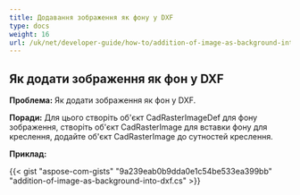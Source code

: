 ```yaml
---
title: Додавання зображення як фону у DXF
type: docs
weight: 16
url: /uk/net/developer-guide/how-to/addition-of-image-as-background-into-dxf/
---
```


## **Як додати зображення як фон у DXF**

**Проблема:** Як додати зображення як фон у DXF.

**Поради:** Для цього створіть об'єкт CadRasterImageDef для фону зображення, створіть об'єкт CadRasterImage для вставки фону для креслення, додайте об'єкт CadRasterImage до сутностей креслення.

**Приклад:**

{{< gist "aspose-com-gists" "9a239eab0b9dda0e1c54be533ea399bb" "addition-of-image-as-background-into-dxf.cs" >}}

